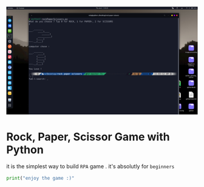 
![plot](./game.png)

# Rock, Paper, Scissor Game with Python

it is the simplest way to build `RPA` game . it's absolutly for `beginners`

```python
print("enjoy the game :)"
```
